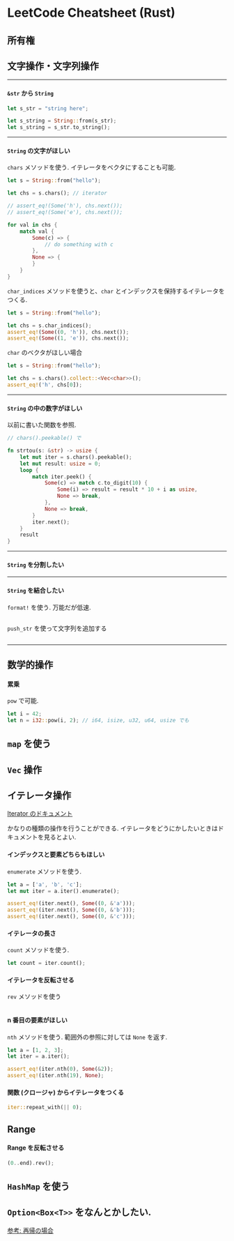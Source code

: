 # LeetCode Cheatsheet (Rust)

##  所有権

## 文字操作・文字列操作
---
#### `&str` から `String`

```rust
let s_str = "string here";

let s_string = String::from(s_str);
let s_string = s_str.to_string();
```

---
#### `String` の文字がほしい
`chars` メソッドを使う. イテレータをベクタにすることも可能.
```rust
let s = String::from("hello");

let chs = s.chars(); // iterator

// assert_eq!(Some('h'), chs.next());
// assert_eq!(Some('e'), chs.next());

for val in chs {
	match val {
		Some(c) => {
			// do something with c
		},
		None => {
		}
	}
}
```

`char_indices` メソッドを使うと、`char` とインデックスを保持するイテレータをつくる.
```rust
let s = String::from("hello");

let chs = s.char_indices();
assert_eq!(Some((0, 'h')), chs.next());
assert_eq!(Some((1, 'e')), chs.next());
```

`char` のベクタがほしい場合
```rust
let s = String::from("hello");

let chs = s.chars().collect::<Vec<char>>();
assert_eq!('h', chs[0]);
```
---
#### `String` の中の数字がほしい
以前に書いた関数を参照.
```rust
// chars().peekable() で

fn strtou(s: &str) -> usize {
	let mut iter = s.chars().peekable();
    let mut result: usize = 0;
    loop {
        match iter.peek() {
            Some(c) => match c.to_digit(10) {
                Some(i) => result = result * 10 + i as usize,
                None => break,
            },
            None => break,
        }
        iter.next();
    }
    result
}
```
---
#### `String` を分割したい
---
#### `String` を結合したい
`format!` を使う. 万能だが低速.
```rust

```

`push_str` を使って文字列を追加する
```rust
```
---
## 数学的操作

#### 累乗
`pow` で可能. 
```rust
let i = 42;
let n = i32::pow(i, 2); // i64, isize, u32, u64, usize でも
```

## `map` を使う

## `Vec` 操作

## イテレータ操作
[Iterator のドキュメント](https://doc.rust-lang.org/std/iter/trait.Iterator.html)  

かなりの種類の操作を行うことができる. イテレータをどうにかしたいときはドキュメントを見るとよい. 

#### インデックスと要素どちらもほしい
`enumerate` メソッドを使う.

```rust
let a = ['a', 'b', 'c'];
let mut iter = a.iter().enumerate();

assert_eq!(iter.next(), Some((0, &'a')));
assert_eq!(iter.next(), Some((0, &'b')));
assert_eq!(iter.next(), Some((0, &'c')));
```

#### イテレータの長さ
`count` メソッドを使う.

```rust
let count = iter.count();
```

#### イテレータを反転させる
`rev` メソッドを使う

```rust

```

#### n 番目の要素がほしい
`nth` メソッドを使う. 範囲外の参照に対しては `None` を返す.

```rust
let a = [1, 2, 3];
let iter = a.iter();

assert_eq!(iter.nth(0), Some(&2));
assert_eq!(iter.nth(19), None);
```

#### 関数 (クロージャ) からイテレータをつくる
```rust
iter::repeat_with(|| 0);

```


## Range
#### Range を反転させる
```rust
(0..end).rev();
```
## `HashMap` を使う

## `Option<Box<T>>` をなんとかしたい.
[参考: 再帰の場合](https://leetcode.com/problems/add-two-numbers/discuss/469977/Simple-Rust-solution-less0ms-2.1MBgreater)

